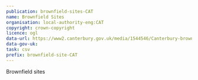 ```yaml
---
publication: brownfield-sites-CAT
name: Brownfield Sites
organisation: local-authority-eng:CAT
copyright: crown-copyright
licence: ogl
data-url: https://www2.canterbury.gov.uk/media/1544546/Canterbury-brownfield-register-2017.csv
data-gov-uk: 
task: csv
prefix: brownfield-site-CAT
---
```


Brownfield sites

